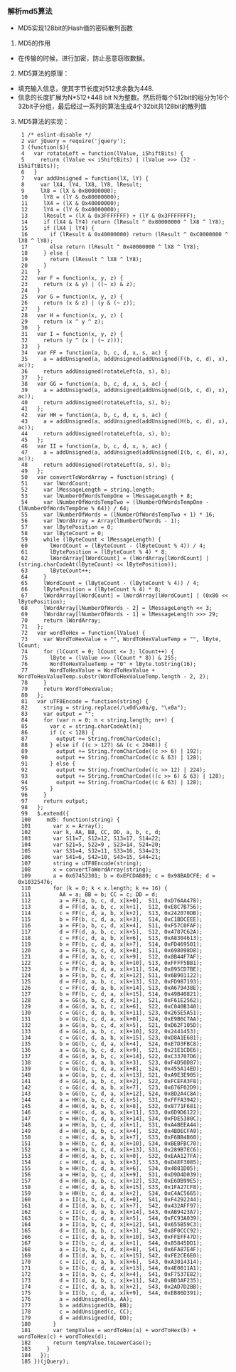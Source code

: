 ### 解析md5算法

* MD5实现128bit的Hash值的密码散列函数

1. MD5的作用
  - 在传输的时候，进行加密，防止恶意窃取数据。
2. MD5算法的原理：
  - 填充输入信息，使其字节长度对512求余数为448.
  - 信息的长度扩展为N*512+448 bit N为整数。然后将每个512bit的组分为16个32bit子分组，最后经过一系列的算法生成4个32bit共128bit的散列值
3. MD5算法的实现：
 
    >  
        1 /* eslint-disable */
        2 var jQuery = require('jquery');
        3 (function($){
        4   var rotateLeft = function(lValue, iShiftBits) {
        5     return (lValue << iShiftBits) | (lValue >>> (32 - iShiftBits));
        6   }
        7   var addUnsigned = function(lX, lY) {
        8     var lX4, lY4, lX8, lY8, lResult;
        9     lX8 = (lX & 0x80000000);
        10     lY8 = (lY & 0x80000000);
        11     lX4 = (lX & 0x40000000);
        12     lY4 = (lY & 0x40000000);
        13     lResult = (lX & 0x3FFFFFFF) + (lY & 0x3FFFFFFF);
        14     if (lX4 & lY4) return (lResult ^ 0x80000000 ^ lX8 ^ lY8);
        15     if (lX4 | lY4) {
        16       if (lResult & 0x40000000) return (lResult ^ 0xC0000000 ^ lX8 ^ lY8);
        17       else return (lResult ^ 0x40000000 ^ lX8 ^ lY8);
        18     } else {
        19       return (lResult ^ lX8 ^ lY8);
        20     }
        21   }
        22   var F = function(x, y, z) {
        23     return (x & y) | ((~ x) & z);
        24   }
        25   var G = function(x, y, z) {
        26     return (x & z) | (y & (~ z));
        27   }
        28   var H = function(x, y, z) {
        29     return (x ^ y ^ z);
        30   }
        31   var I = function(x, y, z) {
        32     return (y ^ (x | (~ z)));
        33   }
        34   var FF = function(a, b, c, d, x, s, ac) {
        35     a = addUnsigned(a, addUnsigned(addUnsigned(F(b, c, d), x), ac));
        36     return addUnsigned(rotateLeft(a, s), b);
        37   };
        38   var GG = function(a, b, c, d, x, s, ac) {
        39     a = addUnsigned(a, addUnsigned(addUnsigned(G(b, c, d), x), ac));
        40     return addUnsigned(rotateLeft(a, s), b);
        41   };
        42   var HH = function(a, b, c, d, x, s, ac) {
        43     a = addUnsigned(a, addUnsigned(addUnsigned(H(b, c, d), x), ac));
        44     return addUnsigned(rotateLeft(a, s), b);
        45   };
        46   var II = function(a, b, c, d, x, s, ac) {
        47     a = addUnsigned(a, addUnsigned(addUnsigned(I(b, c, d), x), ac));
        48     return addUnsigned(rotateLeft(a, s), b);
        49   };
        50   var convertToWordArray = function(string) {
        51     var lWordCount;
        52     var lMessageLength = string.length;
        53     var lNumberOfWordsTempOne = lMessageLength + 8;
        54     var lNumberOfWordsTempTwo = (lNumberOfWordsTempOne - (lNumberOfWordsTempOne % 64)) / 64;
        55     var lNumberOfWords = (lNumberOfWordsTempTwo + 1) * 16;
        56     var lWordArray = Array(lNumberOfWords - 1);
        57     var lBytePosition = 0;
        58     var lByteCount = 0;
        59     while (lByteCount < lMessageLength) {
        60       lWordCount = (lByteCount - (lByteCount % 4)) / 4;
        61       lBytePosition = (lByteCount % 4) * 8;
        62       lWordArray[lWordCount] = (lWordArray[lWordCount] | (string.charCodeAt(lByteCount) << lBytePosition));
        63       lByteCount++;
        64     }
        65     lWordCount = (lByteCount - (lByteCount % 4)) / 4;
        66     lBytePosition = (lByteCount % 4) * 8;
        67     lWordArray[lWordCount] = lWordArray[lWordCount] | (0x80 << lBytePosition);
        68     lWordArray[lNumberOfWords - 2] = lMessageLength << 3;
        69     lWordArray[lNumberOfWords - 1] = lMessageLength >>> 29;
        70     return lWordArray;
        71   };
        72   var wordToHex = function(lValue) {
        73     var WordToHexValue = "", WordToHexValueTemp = "", lByte, lCount;
        74     for (lCount = 0; lCount <= 3; lCount++) {
        75       lByte = (lValue >>> (lCount * 8)) & 255;
        76       WordToHexValueTemp = "0" + lByte.toString(16);
        77       WordToHexValue = WordToHexValue + WordToHexValueTemp.substr(WordToHexValueTemp.length - 2, 2);
        78     }
        79     return WordToHexValue;
        80   };
        81   var uTF8Encode = function(string) {
        82     string = string.replace(/\x0d\x0a/g, "\x0a");
        83     var output = "";
        84     for (var n = 0; n < string.length; n++) {
        85       var c = string.charCodeAt(n);
        86       if (c < 128) {
        87         output += String.fromCharCode(c);
        88       } else if ((c > 127) && (c < 2048)) {
        89         output += String.fromCharCode((c >> 6) | 192);
        90         output += String.fromCharCode((c & 63) | 128);
        91       } else {
        92         output += String.fromCharCode((c >> 12) | 224);
        93         output += String.fromCharCode(((c >> 6) & 63) | 128);
        94         output += String.fromCharCode((c & 63) | 128);
        95       }
        96     }
        97     return output;
        98   };
        99   $.extend({
        100     md5: function(string) {
        101       var x = Array();
        102       var k, AA, BB, CC, DD, a, b, c, d;
        103       var S11=7, S12=12, S13=17, S14=22;
        104       var S21=5, S22=9 , S23=14, S24=20;
        105       var S31=4, S32=11, S33=16, S34=23;
        106       var S41=6, S42=10, S43=15, S44=21;
        107       string = uTF8Encode(string);
        108       x = convertToWordArray(string);
        109       a = 0x67452301; b = 0xEFCDAB89; c = 0x98BADCFE; d = 0x10325476;
        110       for (k = 0; k < x.length; k += 16) {
        111         AA = a; BB = b; CC = c; DD = d;
        112         a = FF(a, b, c, d, x[k+0],  S11, 0xD76AA478);
        113         d = FF(d, a, b, c, x[k+1],  S12, 0xE8C7B756);
        114         c = FF(c, d, a, b, x[k+2],  S13, 0x242070DB);
        115         b = FF(b, c, d, a, x[k+3],  S14, 0xC1BDCEEE);
        116         a = FF(a, b, c, d, x[k+4],  S11, 0xF57C0FAF);
        117         d = FF(d, a, b, c, x[k+5],  S12, 0x4787C62A);
        118         c = FF(c, d, a, b, x[k+6],  S13, 0xA8304613);
        119         b = FF(b, c, d, a, x[k+7],  S14, 0xFD469501);
        120         a = FF(a, b, c, d, x[k+8],  S11, 0x698098D8);
        121         d = FF(d, a, b, c, x[k+9],  S12, 0x8B44F7AF);
        122         c = FF(c, d, a, b, x[k+10], S13, 0xFFFF5BB1);
        123         b = FF(b, c, d, a, x[k+11], S14, 0x895CD7BE);
        124         a = FF(a, b, c, d, x[k+12], S11, 0x6B901122);
        125         d = FF(d, a, b, c, x[k+13], S12, 0xFD987193);
        126         c = FF(c, d, a, b, x[k+14], S13, 0xA679438E);
        127         b = FF(b, c, d, a, x[k+15], S14, 0x49B40821);
        128         a = GG(a, b, c, d, x[k+1],  S21, 0xF61E2562);
        129         d = GG(d, a, b, c, x[k+6],  S22, 0xC040B340);
        130         c = GG(c, d, a, b, x[k+11], S23, 0x265E5A51);
        131         b = GG(b, c, d, a, x[k+0],  S24, 0xE9B6C7AA);
        132         a = GG(a, b, c, d, x[k+5],  S21, 0xD62F105D);
        133         d = GG(d, a, b, c, x[k+10], S22, 0x2441453);
        134         c = GG(c, d, a, b, x[k+15], S23, 0xD8A1E681);
        135         b = GG(b, c, d, a, x[k+4],  S24, 0xE7D3FBC8);
        136         a = GG(a, b, c, d, x[k+9],  S21, 0x21E1CDE6);
        137         d = GG(d, a, b, c, x[k+14], S22, 0xC33707D6);
        138         c = GG(c, d, a, b, x[k+3],  S23, 0xF4D50D87);
        139         b = GG(b, c, d, a, x[k+8],  S24, 0x455A14ED);
        140         a = GG(a, b, c, d, x[k+13], S21, 0xA9E3E905);
        141         d = GG(d, a, b, c, x[k+2],  S22, 0xFCEFA3F8);
        142         c = GG(c, d, a, b, x[k+7],  S23, 0x676F02D9);
        143         b = GG(b, c, d, a, x[k+12], S24, 0x8D2A4C8A);
        144         a = HH(a, b, c, d, x[k+5],  S31, 0xFFFA3942);
        145         d = HH(d, a, b, c, x[k+8],  S32, 0x8771F681);
        146         c = HH(c, d, a, b, x[k+11], S33, 0x6D9D6122);
        147         b = HH(b, c, d, a, x[k+14], S34, 0xFDE5380C);
        148         a = HH(a, b, c, d, x[k+1],  S31, 0xA4BEEA44);
        149         d = HH(d, a, b, c, x[k+4],  S32, 0x4BDECFA9);
        150         c = HH(c, d, a, b, x[k+7],  S33, 0xF6BB4B60);
        151         b = HH(b, c, d, a, x[k+10], S34, 0xBEBFBC70);
        152         a = HH(a, b, c, d, x[k+13], S31, 0x289B7EC6);
        153         d = HH(d, a, b, c, x[k+0],  S32, 0xEAA127FA);
        154         c = HH(c, d, a, b, x[k+3],  S33, 0xD4EF3085);
        155         b = HH(b, c, d, a, x[k+6],  S34, 0x4881D05);
        156         a = HH(a, b, c, d, x[k+9],  S31, 0xD9D4D039);
        157         d = HH(d, a, b, c, x[k+12], S32, 0xE6DB99E5);
        158         c = HH(c, d, a, b, x[k+15], S33, 0x1FA27CF8);
        159         b = HH(b, c, d, a, x[k+2],  S34, 0xC4AC5665);
        160         a = II(a, b, c, d, x[k+0],  S41, 0xF4292244);
        161         d = II(d, a, b, c, x[k+7],  S42, 0x432AFF97);
        162         c = II(c, d, a, b, x[k+14], S43, 0xAB9423A7);
        163         b = II(b, c, d, a, x[k+5],  S44, 0xFC93A039);
        164         a = II(a, b, c, d, x[k+12], S41, 0x655B59C3);
        165         d = II(d, a, b, c, x[k+3],  S42, 0x8F0CCC92);
        166         c = II(c, d, a, b, x[k+10], S43, 0xFFEFF47D);
        167         b = II(b, c, d, a, x[k+1],  S44, 0x85845DD1);
        168         a = II(a, b, c, d, x[k+8],  S41, 0x6FA87E4F);
        169         d = II(d, a, b, c, x[k+15], S42, 0xFE2CE6E0);
        170         c = II(c, d, a, b, x[k+6],  S43, 0xA3014314);
        171         b = II(b, c, d, a, x[k+13], S44, 0x4E0811A1);
        172         a = II(a, b, c, d, x[k+4],  S41, 0xF7537E82);
        173         d = II(d, a, b, c, x[k+11], S42, 0xBD3AF235);
        174         c = II(c, d, a, b, x[k+2],  S43, 0x2AD7D2BB);
        175         b = II(b, c, d, a, x[k+9],  S44, 0xEB86D391);
        176         a = addUnsigned(a, AA);
        177         b = addUnsigned(b, BB);
        178         c = addUnsigned(c, CC);
        179         d = addUnsigned(d, DD);
        180       }
        181       var tempValue = wordToHex(a) + wordToHex(b) + wordToHex(c) + wordToHex(d);
        182       return tempValue.toLowerCase();
        183     }
        184   });
        185 })(jQuery);